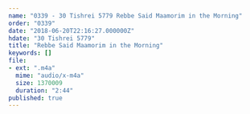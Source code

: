 ```yaml
---
name: "0339 - 30 Tishrei 5779 Rebbe Said Maamorim in the Morning"
order: "0339"
date: "2018-06-20T22:16:27.000000Z"
hdate: "30 Tishrei 5779"
title: "Rebbe Said Maamorim in the Morning"
keywords: []
file:
- ext: ".m4a"
  mime: "audio/x-m4a"
  size: 1370009
  duration: "2:44"
published: true
---
```

